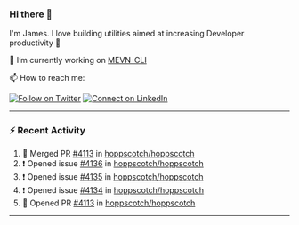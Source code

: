### Hi there 👋

I'm James. I love building utilities aimed at increasing Developer productivity :raised_hands: 

🔭 I’m currently working on [MEVN-CLI](https://github.com/madlabsinc/mevn-cli)

📫 How to reach me:

[![Follow on Twitter](https://img.shields.io/badge/--twitter?label=Twitter&logo=Twitter&style=social)](https://twitter.com/james_madhacks) [![Connect on LinkedIn](https://img.shields.io/badge/--linkedin?label=LinkedIn&logo=LinkedIn&style=social)](https://www.linkedin.com/in/jamesgeorge007)

---

### :zap: Recent Activity

<!--START_SECTION:activity-->
1. 🎉 Merged PR [#4113](https://github.com/hoppscotch/hoppscotch/pull/4113) in [hoppscotch/hoppscotch](https://github.com/hoppscotch/hoppscotch)
2. ❗ Opened issue [#4136](https://github.com/hoppscotch/hoppscotch/issues/4136) in [hoppscotch/hoppscotch](https://github.com/hoppscotch/hoppscotch)
3. ❗ Opened issue [#4135](https://github.com/hoppscotch/hoppscotch/issues/4135) in [hoppscotch/hoppscotch](https://github.com/hoppscotch/hoppscotch)
4. ❗ Opened issue [#4134](https://github.com/hoppscotch/hoppscotch/issues/4134) in [hoppscotch/hoppscotch](https://github.com/hoppscotch/hoppscotch)
5. 💪 Opened PR [#4113](https://github.com/hoppscotch/hoppscotch/pull/4113) in [hoppscotch/hoppscotch](https://github.com/hoppscotch/hoppscotch)
<!--END_SECTION:activity-->

---

<!--
**jamesgeorge007/jamesgeorge007** is a ✨ _special_ ✨ repository because its `README.md` (this file) appears on your GitHub profile.

Here are some ideas to get you started:

- 🌱 I’m currently learning ...
- 👯 I’m looking to collaborate on ...
- 🤔 I’m looking for help with ...
- 💬 Ask me about ...
- 😄 Pronouns: ...
- ⚡ Fun fact: ...
-->

